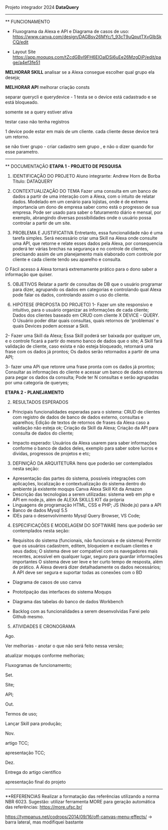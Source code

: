 Projeto integrador 2024
**DataQuery**

----------------------------------
** FUNCIONAMENTO
- Fluxograma da Alexa e API e Diagrama de casos de uso:
https://www.canva.com/design/DAGBsv26MYc/1_93cT9uQputTXvGIbSkCQ/edit

- Layout Site
https://app.moqups.com/tZcdGBvl9FH6ElOaIDSi6uEe26MzgDiP/edit/page/a4ef3fe51

**MELHORAR SKILL**
analisar se a Alexa consegue escolher qual grupo ela deseja;

**MELHORAR API**
melhorar criação consts 

separar querycli e querydevice - 1 testa se o device está cadastrado e se está bloqueado.

somente se a query estiver ativa

testar caso não tenha registros

1 device pode estar em mais de um cliente. cada cliente desse device terá um retorno.

se não tiver grupo  - criar cadastro sem grupo , e não o dizer quando for esse parametro.

----------------------------------
** DOCUMENTAÇÃO 
**ETAPA 1 - PROJETO DE PESQUISA**

1. IDENTIFICAÇÃO DO PROJETO
Aluno integrante: Andrew Horn de Borba
Título: DATAQUERY

2. CONTEXTUALIZAÇÃO DO TEMA
Fazer uma consulta em um banco de dados a partir de uma interação com a Alexa, com o intuito de relatar dados. Modelado em um cenário para lojistas, onde é de extrema importancia um dono de empresa saber como está o progresso de sua empresa. Pode ser usado para saber o faturamento diário e mensal, por exemplo, abrangindo diversas possibilidades onde o usuário possa controlar a partir de um site.

3. PROBLEMA E JUSTIFICATIVA
Entretanto, essa funcionalidade não é uma tarefa simples. Será necessário criar uma Skill na Alexa onde consulte uma API, que retorne e relate esses dados pela Alexa, por consequencia poderá ter várias brechas na segurança e no controle de clientes, precisando assim de um planejamento mais elaborado com controle por cliente e cada cliente tendo seu aparelho e consulta.

O Fácil acesso á Alexa tornará extremamente prático para o dono saber a informação que quiser.

5. OBJETIVOS
Relatar a partir de consultas de DB que o usuário programar para dizer, agrupando os dados em categorias e controlando qual Alexa pode falar os dados, controlando assim o uso do cliente.

6. HIPÓTESE (PROPOSTA DO PROJETO)
1- Fazer um site responsivo e intuitivo, para o usuário organizar as informações de cada cliente;
Dados dos clientes baseado em CRUD com cliente X DEVICE - QUERY.
O Usuário poder ditar quais consultas, quais retornos de 'problemas' e quais Devices podem acessar a Skill.

2- Fazer uma Skill da Alexa;
Essa Skill poderá ser baixada por qualquer um, e o controle ficará a partir do mesmo banco de dados que o site;
A Skill fará validação de cliente, caso exista e não esteja bloqueado, retornará uma frase com os dados já prontos;
Os dados serão retornados a partir de uma API;

3- fazer uma APi que retonre uma frase pronta com os dados já prontos;
Consultar as informações do cliente e acessar um banco de dados externos para pegar os dados da consulta;
Pode ter N consultas e serão agrupadas por uma categoria de queryes;

**ETAPA 2 - PLANEJAMENTO**

2. RESULTADOS ESPERADOS
- Principais funcionalidades esperadas para o sistema:
CRUD de clientes com registro de dados de banco de dados externo, consultas e aparelhos;
Edição de textos de retornos de frases da Alexa caso a validação não esteja ok;
Criação da Skill da Alexa;
Criação da API para consulta de dados do cliente;

- Impacto esperado:
Usuários da Alexa usarem para saber informações conforme o banco de dados deles, exemplo para saber sobre lucros e dividas, progressos de projetos e etc;

3. DEFINIÇÃO DA ARQUITETURA
Itens que poderão ser contemplados nesta seção:
- Apresentação das partes do sistema, possíveis integrações com aplicações, localização e contextualização do sistema dentro do ambiente já existente
    moqups
    Canva
    Alexa Skill Kit da Amazon
- Descrição das tecnologias a serem utilizadas:
    sistema web em php e API em node.js, além de ALEXA SKILLS KIT da própria
- Linguagens de programação
    HTML, CSS e PHP; JS (Node.js) para a API
- Banco de dados
    Mysql 5.5
- IDEs para o desenvolvimento
    Mysql Query Browser, VS Code;

4. ESPECIFICAÇÕES E MODELAGEM DO SOFTWARE
Itens que poderão ser contemplados nesta seção:
- Requisitos do sistema (funcionais, não funcionais e de sistema)
    Permitir que os usuários cadastrem, editem, bloqueiem e excluam clientes e seus dados;
    O sistema deve ser compatível com os navegadores mais recentes, acessível em qualquer lugar, seguro para guardar informações importantes
    O sistema deve ser leve e ter curto tempo de resposta, além de prático.
    A Alexa deverá dizer detalhadamente os dados necessários;
    A API deve ser segura e suportar todas as conexões com o BD

- Diagrama de casos de uso
    canva

- Prototipação das interfaces do sistema
    Moqups
     
- Diagrama das tabelas do banco de dados
    Workbench

- Backlog com as funcionalidades a serem desenvolvidas
    Farei pelo Github mesmo.
  
5. ATIVIDADES E CRONOGRAMA


Ago.

Ver melhorias - anotar o que não será feito nessa versão;

atualizar moqups conforme melhorias;

Fluxogramas de funcionamento;

Set. 

Site;

API;

Out. 

Termos de uso;

Lançar Skill para produção;

Nov. 

artigo TCC;

apresentação TCC;

Dez. 

Entrega do artigo científico 

apresentação final do projeto

----------------------------------
**REFERENCIAS
Realizar a formatação das referências utilizando a norma NBR 6023. 
Sugestão: utilizar ferramenta MORE para geração automática das referências: https://more.ufsc.br/

https://tympanus.net/codrops/2014/09/16/off-canvas-menu-effects/ -> barra lateral, mas modifiquei bastante

